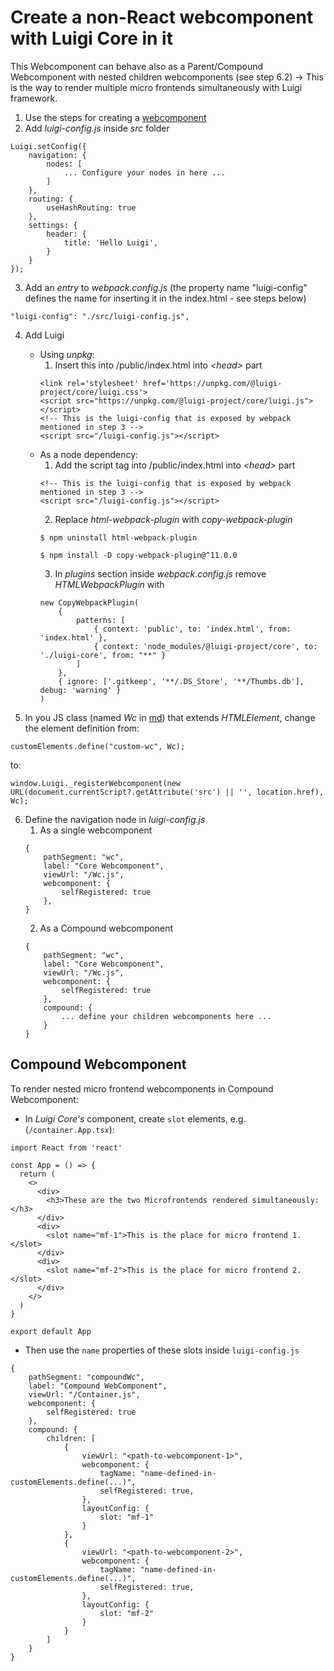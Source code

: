 # Create a non-React webcomponent with Luigi Core in it

This Webcomponent can behave also as a Parent/Compound Webcomponent with nested children webcomponents (see step 6.2) -> This is the way to render multiple micro frontends simultaneously with Luigi framework.

1. Use the steps for creating a [webcomponent](/docs/no-framework-wc.md)
2. Add _luigi-config.js_ inside _src_ folder
```
Luigi.setConfig({
    navigation: {
        nodes: [
            ... Configure your nodes in here ...
        ]
    },
    routing: {
        useHashRouting: true
    },
    settings: {
        header: {
            title: 'Hello Luigi',
        }
    }
});
```
3. Add an _entry_ to _webpack.config.js_ (the property name "luigi-config" defines the name for inserting it in the index.html - see steps below)
```
"luigi-config": "./src/luigi-config.js",
```
4. Add Luigi
    * Using _unpkg_:
        1. Insert this into /public/index.html into _\<head\>_ part
        ```
        <link rel='stylesheet' href='https://unpkg.com/@luigi-project/core/luigi.css'>
        <script src="https://unpkg.com/@luigi-project/core/luigi.js"></script>
        <!-- This is the luigi-config that is exposed by webpack mentioned in step 3 -->
        <script src="/luigi-config.js"></script>
        ```
    * As a node dependency:
        1. Add the script tag into /public/index.html into _\<head\>_ part
        ```
        <!-- This is the luigi-config that is exposed by webpack mentioned in step 3 -->
        <script src="/luigi-config.js"></script>
        ```
        2. Replace _html-webpack-plugin_ with _copy-webpack-plugin_
        ```
        $ npm uninstall html-webpack-plugin
        ```
        ```
        $ npm install -D copy-webpack-plugin@^11.0.0
        ```
        3. In _plugins_ section inside _webpack.config.js_ remove _HTMLWebpackPlugin_ with
        ```
        new CopyWebpackPlugin(
            {
                patterns: [
                    { context: 'public', to: 'index.html', from: 'index.html' },
                    { context: 'node_modules/@luigi-project/core', to: './luigi-core', from: "**" }
                ]
            },
            { ignore: ['.gitkeep', '**/.DS_Store', '**/Thumbs.db'], debug: 'warning' }
        )
        ```

5. In you JS class (named _Wc_ in [md](/docs/no-framework-wc.md)) that extends _HTMLElement_, change the element definition from:
```
customElements.define("custom-wc", Wc);
```

to:

```
window.Luigi._registerWebcomponent(new URL(document.currentScript?.getAttribute('src') || '', location.href), Wc);
```
6. Define the navigation node in _luigi-config.js_
    1. As a single webcomponent
    ```
    {
        pathSegment: "wc",
        label: "Core Webcomponent",
        viewUrl: "/Wc.js",
        webcomponent: {
            selfRegistered: true
        },
    }
    ```
    2. As a Compound webcomponent
    ```
    {
        pathSegment: "wc",
        label: "Core Webcomponent",
        viewUrl: "/Wc.js",
        webcomponent: {
            selfRegistered: true
        },
        compound: {
            ... define your children webcomponents here ...
        }
    }
    ```

## Compound Webcomponent

To render nested micro frontend webcomponents in Compound Webcomponent:

* In _Luigi Core's_ component, create `slot` elements, e.g. (`/container.App.tsx`):
```
import React from 'react'

const App = () => {
  return (
    <>
      <div>
        <h3>These are the two Microfrontends rendered simultaneously:</h3>
      </div>
      <div>
        <slot name="mf-1">This is the place for micro frontend 1.</slot>
      </div>
      <div>
        <slot name="mf-2">This is the place for micro frontend 2.</slot>
      </div>
    </>
  )
}

export default App
```
* Then use the `name` properties of these slots inside `luigi-config.js`
```
{
    pathSegment: "compoundWc",
    label: "Compound WebComponent",
    viewUrl: "/Container.js",
    webcomponent: {
        selfRegistered: true
    },
    compound: {
        children: [
            {
                viewUrl: "<path-to-webcomponent-1>",
                webcomponent: {
                    tagName: "name-defined-in-customElements.define(...)",
                    selfRegistered: true,
                },
                layoutConfig: {
                    slot: "mf-1"
                }
            },
            {
                viewUrl: "<path-to-webcomponent-2>",
                webcomponent: {
                    tagName: "name-defined-in-customElements.define(...)",
                    selfRegistered: true,
                },
                layoutConfig: {
                    slot: "mf-2"
                }
            }
        ]
    }
}
```